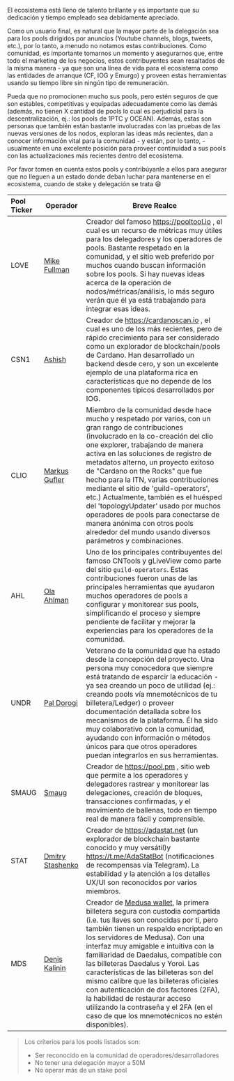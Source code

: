 El ecosistema está lleno de talento brillante y es importante que su dedicación y tiempo empleado sea debidamente apreciado.

Como un usuario final, es natural que la mayor parte de la delegación sea para los pools dirigidos por anuncios (Youtube channels, blogs, tweets, etc.), por lo tanto, a menudo no notamos estas contribuciones. Como comunidad, es importante tomarnos un momento y asegurarnos que, entre todo el marketing de los negocios, estos contribuyentes sean resaltados de la misma manera - ya que son una línea de vida para el ecosistema como las entidades de arranque (CF, IOG y Emurgo) y proveen estas herramientas usando su tiempo libre sin ningún tipo de remuneración.

Pueda que no promocionen mucho sus pools, pero estén seguros de que son estables, competitivas y equipadas adecuadamente como las demás (además, no tienen X cantidad de pools lo cual es perjudicial para la descentralización, ej.: los pools de 1PTC y OCEAN). Además, estas son personas que también están bastante involucradas con las pruebas de las nuevas versiones de los nodos, exploran las ideas más recientes, dan a conocer información vital para la comunidad - y están, por lo tanto, - usualmente en una excelente posición para proveer continuidad a sus pools con las actualizaciones más recientes dentro del ecosistema.

Por favor tomen en cuenta estos pools y contribúyanle a ellos para asegurar que no lleguen a un estado donde deban luchar para mantenerse en el ecosistema, cuando de stake y delegación se trata :smile:

|Pool Ticker   |Operador          |Breve Realce                                     |
|:-------------|------------------|-------------------------------------------------|
|LOVE          |[Mike Fullman]    |Creador del famoso https://pooltool.io , el cual es un recurso de métricas muy útiles para los delegadores y los operadores de pools. Bastante respetado en la comunidad, y el sitio web preferido por muchos cuando buscan información sobre los pools. Si hay nuevas ideas acerca de la operación de nodos/métricas/análisis, lo más seguro verán que él ya está trabajando para integrar esas ideas.|
|CSN1          |[Ashish]          |Creador de https://cardanoscan.io , el cual es uno de los más recientes, pero de rápido crecimiento para ser considerado como un explorador de blockchain/pools de Cardano. Han desarrollado un backend desde cero, y son un excelente ejemplo de una plataforma rica en características que no depende de los componentes típicos desarrollados por IOG.|
|CLIO          |[Markus Gufler]   |Miembro de la comunidad desde hace mucho y respetado por varios, con un gran rango de contribuciones (involucrado en la co-creación del clio one explorer, trabajando de manera activa en las soluciones de registro de metadatos alterno, un proyecto exitoso de "Cardano on the Rocks" que fue hecho para la ITN, varias contribuciones mediante el sitio de 'guild-operators', etc.) Actualmente, también es el huésped del 'topologyUpdater' usado por muchos operadores de pools para conectarse de manera anónima con otros pools alrededor del mundo usando diversos parámetros y combinaciones.|
|AHL           |[Ola Ahlman]      |Uno de los principales contribuyentes del famoso CNTools y gLiveView como parte del sitio `guild-operators`. Estas contribuciones fueron unas de las principales herramientas que ayudaron muchos operadores de pools a configurar y monitorear sus pools, simplificando el proceso y siempre pendiente de facilitar y mejorar la experiencias para los operadores de la comunidad.|
|UNDR          |[Pal Dorogi]      |Veterano de la comunidad que ha estado desde la concepción del proyecto. Una persona muy conocedora que siempre está tratando de esparcir la educación - ya sea creando un poco de utilidad (ej.: creando pools vía mnemotécnicos de tu billetera/Ledger) o proveer documentación detallada sobre los mecanismos de la plataforma. Él ha sido muy colaborativo con la comunidad, ayudando con información o métodos únicos para que otros operadores puedan integrarlos en sus herramientas.|
|SMAUG         |[Smaug]           |Creador de https://pool.pm , sitio web que permite a los operadores y delegadores rastrear y monitorear las delegaciones, creación de bloques, transacciones confirmadas, y el movimiento de ballenas, todo en tiempo real de manera fácil y comprensible.|
|STAT          |[Dmitry Stashenko]|Creador de https://adastat.net (un explorador de blockchain bastante conocido y muy versátil)y https://t.me/AdaStatBot (notificaciones de recompensas vía Telegram). La estabilidad y la atención a los detalles UX/UI son reconocidos por varios miembros.|
|MDS           |[Denis Kalinin]   |Creador de [Medusa wallet](https://adawallet.io), la primera billetera segura con custodia compartida (i.e. tus llaves son conocidas por ti, pero también tienen un respaldo encriptado en los servidores de Medusa). Con una interfaz muy amigable e intuitiva con la familiaridad de Daedalus, compatible con las billeteras Daedalus y Yoroi. Las características de las billeteras son del mismo calibre que las billeteras oficiales con autenticación de dos factores (2FA), la habilidad de restaurar acceso utilizando la contraseña y el 2FA (en el caso de que los mnemotécnicos no estén disponibles).|

> Los criterios para los pools listados son:
>  - Ser reconocido en la comunidad de operadores/desarrolladores
>  - No tener una delegación mayor a 50M
>  - No operar más de un stake pool

[Mike Fullman]: https://t.me/papacarp
[Ashish]: https://t.me/blStitch
[Markus Gufler]: https://t.me/gufmar
[Pal Dorogi]: https://t.me/iilap
[Ola Ahlman]: https://t.me/olaahlman
[Smaug]: https://t.me/SmaugPool
[Dmitry Stashenko]: https://t.me/dmitry_stas
[Denis Kalinin]: https://t.me/Fell_x27
